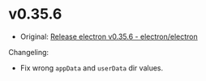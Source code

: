 # v0.35.6

* Original: [Release electron v0.35.6 - electron/electron](https://github.com/electron/electron/releases/tag/v0.35.6)

Changeling:

* Fix wrong `appData` and `userData` dir values.
